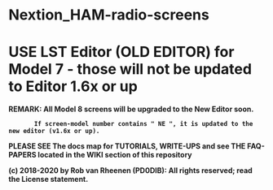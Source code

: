 # Nextion_HAM-radio-screens
# USE LST Editor (OLD EDITOR) for Model 7 - those will not be updated to Editor 1.6x or up


<B>REMARK: All Model 8 screens will be upgraded to the New Editor soon.
                      
           If screen-model number contains " NE ", it is updated to the new editor (v1.6x or up).

PLEASE SEE The docs map for TUTORIALS, WRITE-UPS and see THE FAQ-PAPERS located in the WIKI section of this repository

(c) 2018-2020 by Rob van Rheenen (PD0DIB): All rights reserved; read the License statement.
